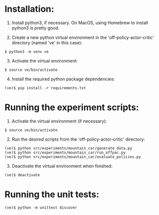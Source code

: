 # Installation:

1. Install python3, if necessary. On MacOS, using Homebrew to install python3 is pretty good.

2. Create a new python virtual environment in the 'off-policy-actor-critic' directory (named 've' in this case):
```
$ python3 -m venv ve
```

3. Activate the virtual environment:
```
$ source ve/bin/activate
```

4. Install the required python package dependencies:
```
(ve)$ pip install -r requirements.txt
```

# Running the experiment scripts:
1. Activate the virtual environment (if necessary):
```
$ source ve/bin/activate
```

2. Run the desired scripts from the 'off-policy-actor-critic' directory:
```
(ve)$ python src/experiments/mountain_car/generate_data.py
(ve)$ python src/experiments/mountain_car/run_offpac.py
(ve)$ python src/experiments/mountain_car/evaluate_policies.py
```

3. Deactivate the virtual environment when finished:
```
(ve)$ deactivate
```

# Running the unit tests:
```
(ve)$ python -m unittest discover
```
